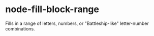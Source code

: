 # node-fill-block-range
Fills in a range of letters, numbers, or "Battleship-like" letter-number combinations.
